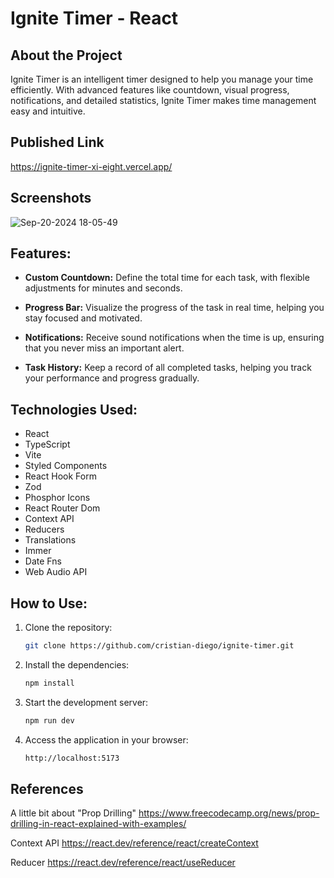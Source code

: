 # Ignite Timer - React 

## About the Project
Ignite Timer is an intelligent timer designed to help you manage your time efficiently. With advanced features like countdown, visual progress, notifications, and detailed statistics, Ignite Timer makes time management easy and intuitive.

## Published Link 
https://ignite-timer-xi-eight.vercel.app/

## Screenshots 

![Sep-20-2024 18-05-49](https://github.com/user-attachments/assets/59ef2e31-34f0-4cad-a919-684548be69bd)


## Features:

- **Custom Countdown:** Define the total time for each task, with flexible adjustments for minutes and seconds.

- **Progress Bar:** Visualize the progress of the task in real time, helping you stay focused and motivated.

- **Notifications:** Receive sound notifications when the time is up, ensuring that you never miss an important alert.

- **Task History:** Keep a record of all completed tasks, helping you track your performance and progress gradually.

## Technologies Used:

- React
- TypeScript
- Vite
- Styled Components
- React Hook Form
- Zod
- Phosphor Icons
- React Router Dom
- Context API
- Reducers
- Translations
- Immer
- Date Fns
- Web Audio API

## How to Use:

1. Clone the repository:

   ```bash
   git clone https://github.com/cristian-diego/ignite-timer.git
   ```

2. Install the dependencies:
   ```bash
   npm install
   ```
3. Start the development server:

   ```bash
   npm run dev
   ```

4. Access the application in your browser:
   ```bash
   http://localhost:5173
   ```

## References 

A little bit about "Prop Drilling"
https://www.freecodecamp.org/news/prop-drilling-in-react-explained-with-examples/

Context API
https://react.dev/reference/react/createContext

Reducer 
https://react.dev/reference/react/useReducer
